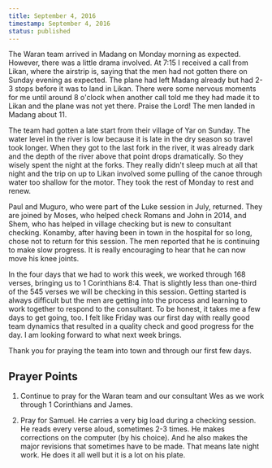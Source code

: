```yaml
---
title: September 4, 2016
timestamp: September 4, 2016
status: published
---
```


The Waran team arrived in Madang on Monday morning as expected. However, there was a little drama involved. At 7:15 I received a call from Likan, where the airstrip is, saying that the men had not gotten there on Sunday evening as expected. The plane had left Madang already but had 2-3 stops before it was to land in Likan. There were some nervous moments for me until around 8 o'clock when another call told me they had made it to Likan and the plane was not yet there. Praise the Lord!  The men landed in Madang about 11.

The team had gotten a late start from their village of Yar on Sunday. The water level in the river is low because it is late in the dry season so travel took longer. When they got to the last fork in the river, it was already dark and the depth of the river above that point drops dramatically. So they wisely spent the night at the forks. They really didn't sleep much at all that night and the trip on up to Likan involved some pulling of the canoe through water too shallow for the motor. They took the rest of Monday to rest and renew.

Paul and Muguro, who were part of the Luke session in July, returned. They are joined by Moses, who helped check Romans and John in 2014, and Shem, who has helped in village checking but is new to consultant checking. Konamby, after having been in town in the hospital for so long, chose not to return for this session. The men reported that he is continuing to make slow progress. It is really encouraging to hear that he can now move his knee joints.

In the four days that we had to work this week, we worked through 168 verses, bringing us to 1 Corinthians 8:4. That is slightly less than one-third of the 545 verses we will be checking in this session. Getting started is always difficult but the men are getting into the process and learning to work together to respond to the consultant. To be honest, it takes me a few days to get going, too. I felt like Friday was our first day with really good team dynamics that resulted in a quality check and good progress for the day. I am looking forward to what next week brings.

Thank you for praying the team into town and through our first few days.

## Prayer Points

1. Continue to pray for the Waran team and our consultant Wes as we work
through 1 Corinthians and James.

2. Pray for Samuel. He carries a very big load during a checking session. He
reads every verse aloud, sometimes 2-3 times. He makes corrections on the
computer (by his choice). And he also makes the major revisions that
sometimes have to be made. That means late night work. He does it all well but
it is a lot on his plate.
